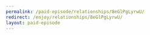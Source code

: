 ```yaml
---
permalink: /paid-episode/relationships/8eGlPgLyrwU/
redirect: /enjoy/relationships/8eGlPgLyrwU/
layout: paid-episode
---
```

